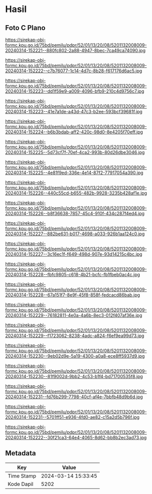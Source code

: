 # Hasil

## Foto C Plano

https://sirekap-obj-formc.kpu.go.id/75bd/pemilu/pdpr/52/01/13/20/08/5201132008009-20240314-152221--880fc802-2a88-4947-8bec-7ca49ca74090.jpg

https://sirekap-obj-formc.kpu.go.id/75bd/pemilu/pdpr/52/01/13/20/08/5201132008009-20240314-152222--c7b76077-1c14-4d7c-8b28-f617176d6ac5.jpg

https://sirekap-obj-formc.kpu.go.id/75bd/pemilu/pdpr/52/01/13/20/08/5201132008009-20240314-152223--dd1f59e9-a009-4096-bfb9-210c4d9756c7.jpg

https://sirekap-obj-formc.kpu.go.id/75bd/pemilu/pdpr/52/01/13/20/08/5201132008009-20240314-152223--41e7a1de-a43d-47c3-b2ee-593bcf39681f.jpg

https://sirekap-obj-formc.kpu.go.id/75bd/pemilu/pdpr/52/01/13/20/08/5201132008009-20240314-152224--b6b3bdab-aff2-420c-98d0-8e4205f70eff.jpg

https://sirekap-obj-formc.kpu.go.id/75bd/pemilu/pdpr/52/01/13/20/08/5201132008009-20240314-152225--5d73cf7f-70ef-4ca2-993b-80d26dbe3046.jpg

https://sirekap-obj-formc.kpu.go.id/75bd/pemilu/pdpr/52/01/13/20/08/5201132008009-20240314-152225--4e81f9ed-336e-4e14-87f2-77917054a390.jpg

https://sirekap-obj-formc.kpu.go.id/75bd/pemilu/pdpr/52/01/13/20/08/5201132008009-20240314-152226--440c55cd-b655-482b-9928-3235b428af1e.jpg

https://sirekap-obj-formc.kpu.go.id/75bd/pemilu/pdpr/52/01/13/20/08/5201132008009-20240314-152226--b8f36638-7857-45c4-910f-434c287f4ed4.jpg

https://sirekap-obj-formc.kpu.go.id/75bd/pemilu/pdpr/52/01/13/20/08/5201132008009-20240314-152227--882be631-b017-4698-a033-926b1aa124c0.jpg

https://sirekap-obj-formc.kpu.go.id/75bd/pemilu/pdpr/52/01/13/20/08/5201132008009-20240314-152227--3c16ec1f-f649-498d-907e-93d14215c4bc.jpg

https://sirekap-obj-formc.kpu.go.id/75bd/pemilu/pdpr/52/01/13/20/08/5201132008009-20240314-152228--fbfc9805-c618-4b21-bcfc-fb1fbeb0ac4c.jpg

https://sirekap-obj-formc.kpu.go.id/75bd/pemilu/pdpr/52/01/13/20/08/5201132008009-20240314-152228--67a151f7-8e9f-45f8-858f-fedcacd86bab.jpg

https://sirekap-obj-formc.kpu.go.id/75bd/pemilu/pdpr/52/01/13/20/08/5201132008009-20240314-152229--76182811-4e0a-4a6b-8ec3-012f407af36e.jpg

https://sirekap-obj-formc.kpu.go.id/75bd/pemilu/pdpr/52/01/13/20/08/5201132008009-20240314-152229--f1723062-8238-4adc-a824-f6ef9ea99d73.jpg

https://sirekap-obj-formc.kpu.go.id/75bd/pemilu/pdpr/52/01/13/20/08/5201132008009-20240314-152230--9eb02d9e-5a19-4300-a0a8-ece8ff5937d9.jpg

https://sirekap-obj-formc.kpu.go.id/75bd/pemilu/pdpr/52/01/13/20/08/5201132008009-20240314-152230--81f9002d-9bb2-4c53-b1f4-bd71700535f8.jpg

https://sirekap-obj-formc.kpu.go.id/75bd/pemilu/pdpr/52/01/13/20/08/5201132008009-20240314-152231--fd76b299-7798-40cf-af4e-7bbfb48d9b6d.jpg

https://sirekap-obj-formc.kpu.go.id/75bd/pemilu/pdpr/52/01/13/20/08/5201132008009-20240314-152231--5701ff51-e936-4fd0-ae82-c15a2d5b796f.jpg

https://sirekap-obj-formc.kpu.go.id/75bd/pemilu/pdpr/52/01/13/20/08/5201132008009-20240314-152222--30f21ca3-64e4-4065-8d62-bb8b2ec3ad73.jpg


## Metadata

| Key        | Value               |
| ---------- | ------------------- |
| Time Stamp | 2024-03-14 15:33:45 |
| Kode Dapil | 5202                |



